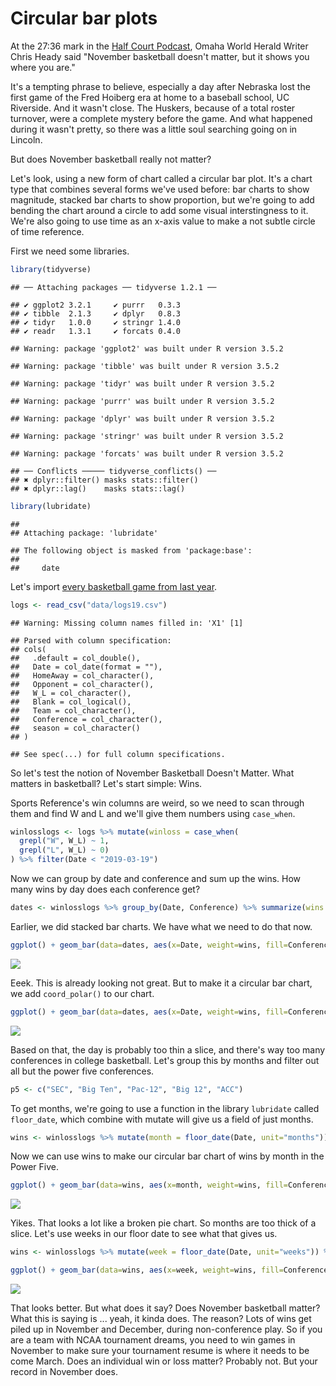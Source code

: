 # Circular bar plots

At the 27:36 mark in the [Half Court Podcast](https://www.omaha.com/sports/podcasts/half-court-press/half-court-press-creighton-cruises-in-opener-nebraska-stunned-in/article_67081a35-3a8f-5e9e-ae67-e88fcacbb362.html), Omaha World Herald Writer Chris Heady said "November basketball doesn't matter, but it shows you where you are."

It's a tempting phrase to believe, especially a day after Nebraska lost the first game of the Fred Hoiberg era at home to a baseball school, UC Riverside. And it wasn't close. The Huskers, because of a total roster turnover, were a complete mystery before the game. And what happened during it wasn't pretty, so there was a little soul searching going on in Lincoln.

But does November basketball really not matter?

Let's look, using a new form of chart called a circular bar plot. It's a chart type that combines several forms we've used before: bar charts to show magnitude, stacked bar charts to show proportion, but we're going to add bending the chart around a circle to add some visual interstingness to it. We're also going to use time as an x-axis value to make a not subtle circle of time reference. 

First we need some libraries.


```r
library(tidyverse)
```

```
## ── Attaching packages ── tidyverse 1.2.1 ──
```

```
## ✔ ggplot2 3.2.1     ✔ purrr   0.3.3
## ✔ tibble  2.1.3     ✔ dplyr   0.8.3
## ✔ tidyr   1.0.0     ✔ stringr 1.4.0
## ✔ readr   1.3.1     ✔ forcats 0.4.0
```

```
## Warning: package 'ggplot2' was built under R version 3.5.2
```

```
## Warning: package 'tibble' was built under R version 3.5.2
```

```
## Warning: package 'tidyr' was built under R version 3.5.2
```

```
## Warning: package 'purrr' was built under R version 3.5.2
```

```
## Warning: package 'dplyr' was built under R version 3.5.2
```

```
## Warning: package 'stringr' was built under R version 3.5.2
```

```
## Warning: package 'forcats' was built under R version 3.5.2
```

```
## ── Conflicts ───── tidyverse_conflicts() ──
## ✖ dplyr::filter() masks stats::filter()
## ✖ dplyr::lag()    masks stats::lag()
```

```r
library(lubridate)
```

```
## 
## Attaching package: 'lubridate'
```

```
## The following object is masked from 'package:base':
## 
##     date
```

Let's import [every basketball game from last year](https://unl.box.com/s/a8m91bro10t89watsyo13yjegb1fy009). 


```r
logs <- read_csv("data/logs19.csv")
```

```
## Warning: Missing column names filled in: 'X1' [1]
```

```
## Parsed with column specification:
## cols(
##   .default = col_double(),
##   Date = col_date(format = ""),
##   HomeAway = col_character(),
##   Opponent = col_character(),
##   W_L = col_character(),
##   Blank = col_logical(),
##   Team = col_character(),
##   Conference = col_character(),
##   season = col_character()
## )
```

```
## See spec(...) for full column specifications.
```

So let's test the notion of November Basketball Doesn't Matter. What matters in basketball? Let's start simple: Wins.

Sports Reference's win columns are weird, so we need to scan through them and find W and L and we'll give them numbers using `case_when`. 


```r
winlosslogs <- logs %>% mutate(winloss = case_when(
  grepl("W", W_L) ~ 1, 
  grepl("L", W_L) ~ 0)
) %>% filter(Date < "2019-03-19")
```

Now we can group by date and conference and sum up the wins. How many wins by day does each conference get?


```r
dates <- winlosslogs %>% group_by(Date, Conference) %>% summarize(wins = sum(winloss))
```

Earlier, we did stacked bar charts. We have what we need to do that now.


```r
ggplot() + geom_bar(data=dates, aes(x=Date, weight=wins, fill=Conference)) + theme_minimal()
```

![](23-circularbarcharts_files/figure-epub3/unnamed-chunk-5-1.png)<!-- -->

Eeek. This is already looking not great. But to make it a circular bar chart, we add `coord_polar()` to our chart.


```r
ggplot() + geom_bar(data=dates, aes(x=Date, weight=wins, fill=Conference)) + theme_minimal() + coord_polar()
```

![](23-circularbarcharts_files/figure-epub3/unnamed-chunk-6-1.png)<!-- -->

Based on that, the day is probably too thin a slice, and there's way too many conferences in college basketball. Let's group this by months and filter out all but the power five conferences. 


```r
p5 <- c("SEC", "Big Ten", "Pac-12", "Big 12", "ACC")
```

To get months, we're going to use a function in the library `lubridate` called `floor_date`, which combine with mutate will give us a field of just months.


```r
wins <- winlosslogs %>% mutate(month = floor_date(Date, unit="months")) %>% group_by(month, Conference) %>% summarize(wins=sum(winloss)) %>% filter(Conference %in% p5) 
```

Now we can use wins to make our circular bar chart of wins by month in the Power Five.


```r
ggplot() + geom_bar(data=wins, aes(x=month, weight=wins, fill=Conference)) + theme_minimal() + coord_polar()
```

![](23-circularbarcharts_files/figure-epub3/unnamed-chunk-9-1.png)<!-- -->

Yikes. That looks a lot like a broken pie chart. So months are too thick of a slice. Let's use weeks in our floor date to see what that gives us.


```r
wins <- winlosslogs %>% mutate(week = floor_date(Date, unit="weeks")) %>% group_by(week, Conference) %>% summarize(wins=sum(winloss)) %>% filter(Conference %in% p5) 
```


```r
ggplot() + geom_bar(data=wins, aes(x=week, weight=wins, fill=Conference)) + theme_minimal() + coord_polar()
```

![](23-circularbarcharts_files/figure-epub3/unnamed-chunk-11-1.png)<!-- -->

That looks better. But what does it say? Does November basketball matter? What this is saying is ... yeah, it kinda does. The reason? Lots of wins get piled up in November and December, during non-conference play. So if you are a team with NCAA tournament dreams, you need to win games in November to make sure your tournament resume is where it needs to be come March. Does an individual win or loss matter? Probably not. But your record in November does.


